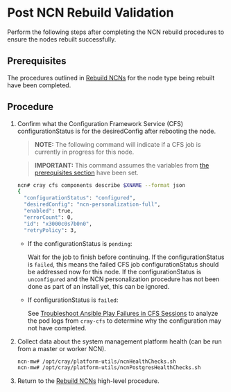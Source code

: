 # Post NCN Rebuild Validation

Perform the following steps after completing the NCN rebuild procedures to ensure the nodes rebuilt successfully.

## Prerequisites

The procedures outlined in [Rebuild NCNs](../Rebuild_NCNs.md) for the node type being rebuilt have been completed.

## Procedure

1. Confirm what the Configuration Framework Service (CFS) configurationStatus is for the desiredConfig after rebooting the node.
   
   > **NOTE:** The following command will indicate if a CFS job is currently in progress for this node.
   
   > **IMPORTANT:** This command assumes the variables from [the prerequisites section](../Rebuild_NCNs.md#Prerequisites) have been set.

   ```bash
   ncn# cray cfs components describe $XNAME --format json
   {
     "configurationStatus": "configured",
     "desiredConfig": "ncn-personalization-full",
     "enabled": true,
     "errorCount": 0,
     "id": "x3000c0s7b0n0",
     "retryPolicy": 3,
   ```

   * If the configurationStatus is `pending`:
     
     Wait for the job to finish before continuing. If the configurationStatus is `failed`, this means the failed CFS job configurationStatus should be addressed now for this node. If the configurationStatus is `unconfigured` and the NCN personalization procedure has not been done as part of an install yet, this can be ignored.

   * If configurationStatus is `failed`:
     
     See [Troubleshoot Ansible Play Failures in CFS Sessions](../configuration_management/Troubleshoot_Ansible_Play_Failures_in_CFS_Sessions.md) to analyze the pod logs from `cray-cfs` to determine why the configuration may not have completed.

1. Collect data about the system management platform health \(can be run from a master or worker NCN\).

   ```bash
   ncn-mw# /opt/cray/platform-utils/ncnHealthChecks.sh
   ncn-mw# /opt/cray/platform-utils/ncnPostgresHealthChecks.sh
   ```

1. Return to the [Rebuild NCNs](../Rebuild_NCNs.md) high-level procedure.



